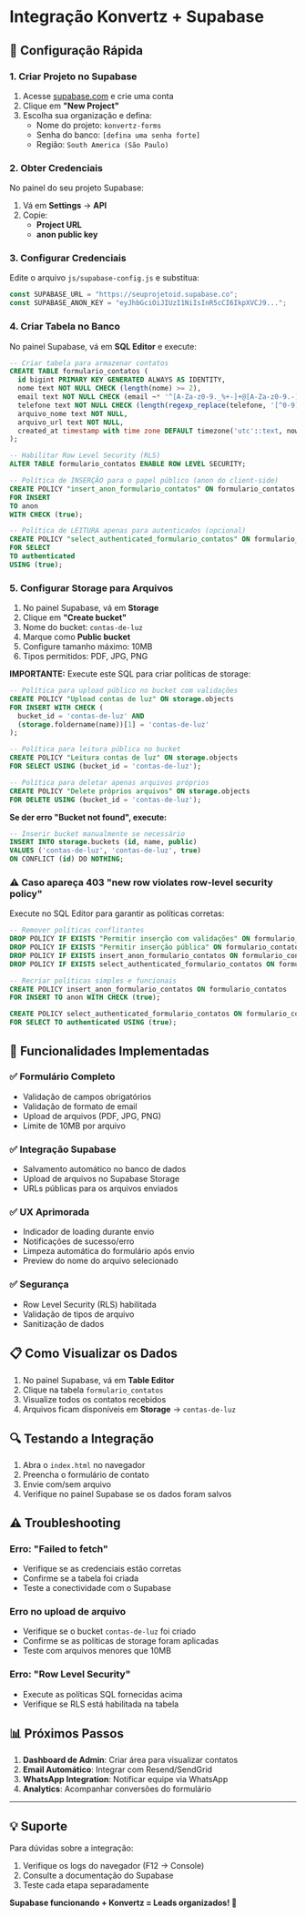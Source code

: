 # Integração Konvertz + Supabase

## 🚀 Configuração Rápida

### 1. **Criar Projeto no Supabase**

1. Acesse [supabase.com](https://supabase.com) e crie uma conta
2. Clique em **"New Project"**
3. Escolha sua organização e defina:
   - Nome do projeto: `konvertz-forms`
   - Senha do banco: `[defina uma senha forte]`
   - Região: `South America (São Paulo)`

### 2. **Obter Credenciais**

No painel do seu projeto Supabase:

1. Vá em **Settings** → **API**
2. Copie:
   - **Project URL**
   - **anon public key**

### 3. **Configurar Credenciais**

Edite o arquivo `js/supabase-config.js` e substitua:

```javascript
const SUPABASE_URL = "https://seuprojetoid.supabase.co";
const SUPABASE_ANON_KEY = "eyJhbGciOiJIUzI1NiIsInR5cCI6IkpXVCJ9...";
```

### 4. **Criar Tabela no Banco**

No painel Supabase, vá em **SQL Editor** e execute:

```sql
-- Criar tabela para armazenar contatos
CREATE TABLE formulario_contatos (
  id bigint PRIMARY KEY GENERATED ALWAYS AS IDENTITY,
  nome text NOT NULL CHECK (length(nome) >= 2),
  email text NOT NULL CHECK (email ~* '^[A-Za-z0-9._%+-]+@[A-Za-z0-9.-]+\.[A-Za-z]{2,}$'),
  telefone text NOT NULL CHECK (length(regexp_replace(telefone, '[^0-9]', '', 'g')) >= 10),
  arquivo_nome text NOT NULL,
  arquivo_url text NOT NULL,
  created_at timestamp with time zone DEFAULT timezone('utc'::text, now()) NOT NULL
);

-- Habilitar Row Level Security (RLS)
ALTER TABLE formulario_contatos ENABLE ROW LEVEL SECURITY;

-- Política de INSERÇÃO para o papel público (anon do client-side)
CREATE POLICY "insert_anon_formulario_contatos" ON formulario_contatos
FOR INSERT
TO anon
WITH CHECK (true);

-- Política de LEITURA apenas para autenticados (opcional)
CREATE POLICY "select_authenticated_formulario_contatos" ON formulario_contatos
FOR SELECT
TO authenticated
USING (true);
```

### 5. **Configurar Storage para Arquivos**

1. No painel Supabase, vá em **Storage**
2. Clique em **"Create bucket"**
3. Nome do bucket: `contas-de-luz`
4. Marque como **Public bucket**
5. Configure tamanho máximo: 10MB
6. Tipos permitidos: PDF, JPG, PNG

**IMPORTANTE:** Execute este SQL para criar políticas de storage:

```sql
-- Política para upload público no bucket com validações
CREATE POLICY "Upload contas de luz" ON storage.objects
FOR INSERT WITH CHECK (
  bucket_id = 'contas-de-luz' AND
  (storage.foldername(name))[1] = 'contas-de-luz'
);

-- Política para leitura pública no bucket
CREATE POLICY "Leitura contas de luz" ON storage.objects
FOR SELECT USING (bucket_id = 'contas-de-luz');

-- Política para deletar apenas arquivos próprios
CREATE POLICY "Delete próprios arquivos" ON storage.objects
FOR DELETE USING (bucket_id = 'contas-de-luz');
```

**Se der erro "Bucket not found", execute:**

```sql
-- Inserir bucket manualmente se necessário
INSERT INTO storage.buckets (id, name, public)
VALUES ('contas-de-luz', 'contas-de-luz', true)
ON CONFLICT (id) DO NOTHING;
```

### ⚠️ Caso apareça 403 "new row violates row-level security policy"

Execute no SQL Editor para garantir as políticas corretas:

```sql
-- Remover políticas conflitantes
DROP POLICY IF EXISTS "Permitir inserção com validações" ON formulario_contatos;
DROP POLICY IF EXISTS "Permitir inserção pública" ON formulario_contatos;
DROP POLICY IF EXISTS insert_anon_formulario_contatos ON formulario_contatos;
DROP POLICY IF EXISTS select_authenticated_formulario_contatos ON formulario_contatos;

-- Recriar políticas simples e funcionais
CREATE POLICY insert_anon_formulario_contatos ON formulario_contatos
FOR INSERT TO anon WITH CHECK (true);

CREATE POLICY select_authenticated_formulario_contatos ON formulario_contatos
FOR SELECT TO authenticated USING (true);
```

## 🔧 Funcionalidades Implementadas

### ✅ **Formulário Completo**

- Validação de campos obrigatórios
- Validação de formato de email
- Upload de arquivos (PDF, JPG, PNG)
- Limite de 10MB por arquivo

### ✅ **Integração Supabase**

- Salvamento automático no banco de dados
- Upload de arquivos no Supabase Storage
- URLs públicas para os arquivos enviados

### ✅ **UX Aprimorada**

- Indicador de loading durante envio
- Notificações de sucesso/erro
- Limpeza automática do formulário após envio
- Preview do nome do arquivo selecionado

### ✅ **Segurança**

- Row Level Security (RLS) habilitada
- Validação de tipos de arquivo
- Sanitização de dados

## 📋 **Como Visualizar os Dados**

1. No painel Supabase, vá em **Table Editor**
2. Clique na tabela `formulario_contatos`
3. Visualize todos os contatos recebidos
4. Arquivos ficam disponíveis em **Storage** → `contas-de-luz`

## 🔍 **Testando a Integração**

1. Abra o `index.html` no navegador
2. Preencha o formulário de contato
3. Envie com/sem arquivo
4. Verifique no painel Supabase se os dados foram salvos

## ⚠️ **Troubleshooting**

### Erro: "Failed to fetch"

- Verifique se as credenciais estão corretas
- Confirme se a tabela foi criada
- Teste a conectividade com o Supabase

### Erro no upload de arquivo

- Verifique se o bucket `contas-de-luz` foi criado
- Confirme se as políticas de storage foram aplicadas
- Teste com arquivos menores que 10MB

### Erro: "Row Level Security"

- Execute as políticas SQL fornecidas acima
- Verifique se RLS está habilitada na tabela

## 📊 **Próximos Passos**

1. **Dashboard de Admin**: Criar área para visualizar contatos
2. **Email Automático**: Integrar com Resend/SendGrid
3. **WhatsApp Integration**: Notificar equipe via WhatsApp
4. **Analytics**: Acompanhar conversões do formulário

---

## 💡 **Suporte**

Para dúvidas sobre a integração:

1. Verifique os logs do navegador (F12 → Console)
2. Consulte a documentação do Supabase
3. Teste cada etapa separadamente

**Supabase funcionando + Konvertz = Leads organizados! 🚀**

```

```
